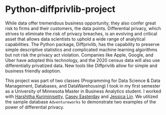 # Python-diffprivlib-project
While data offer tremendous business opportunity, they also confer great risk to firms and their customers, the data points. Differential privacy, which strives to eliminate the risk of privacy breaches, is an evolving and critical asset that allows data scientists to uphold a wide range of analytical capabilities. The Python package, Diffprivlib, has the capability to preserve simple descriptive statistics and complicated machine learning algorithms but not risk the privacy act violation. Companies like Apple, Google, and Uber have adopted this technology, and the 2020 census data will also use differentially privatized data. New tools like Diffprivlib allow for simple and business friendly adoption.

This project was part of two classes (Programming for Data Science & Data Management, Databases, and DataWarehousing) I took in my first semester as a University of Minnesota Master in Business Analytics student. 
I worked with [Harshitha Kuriminisetty](https://github.com/HarshithaKuriminisetty), [Casey Easterday](http://linkedin.com/in/caeasterday) and  [Jessica Lin](https://github.com/jessicalintw). We utilized the sample database `Adventureworks` to demonstrate two examples of the power of differential privacy.
